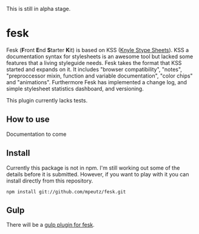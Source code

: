 This is still in alpha stage.


# fesk

Fesk (**F**ront **E**nd **S**tarter **K**it) is based on KSS ([Knyle Stype Sheets](http://warpspire.com/kss/)). KSS a documentation syntax for stylesheets is an awesome tool but lacked some features that a living styleguide needs. Fesk takes the format that KSS started and expands on it. It includes "browser compatibility", "notes", "preproccessor mixin, function and variable documentation", "color chips" and "animations". Furthermore Fesk has implemented a change log, and simple stylesheet statistics dashboard, and versioning.


This plugin currently lacks tests.

## How to use

Documentation to come

## Install

Currently this package is not in npm. I'm still working out some of the details before it is submitted. However, if you want to play with it you can install directly from this repository.

```
npm install git://github.com/mpeutz/fesk.git
```

## Gulp

There will be a [gulp plugin for fesk](https://github.com/mpeutz/gulp-fesk).
